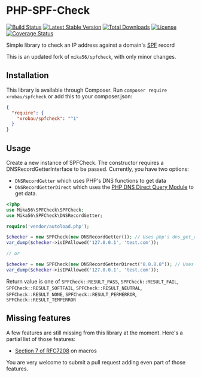 # PHP-SPF-Check
[![Build Status](https://travis-ci.org/Mika56/PHP-SPF-Check.svg?branch=master)](https://travis-ci.org/Mika56/PHP-SPF-Check)
[![Latest Stable Version](https://poser.pugx.org/mika56/spfcheck/v/stable)](https://packagist.org/packages/mika56/spfcheck)
[![Total Downloads](https://poser.pugx.org/mika56/spfcheck/downloads)](https://packagist.org/packages/mika56/spfcheck)
[![License](https://poser.pugx.org/mika56/spfcheck/license)](https://packagist.org/packages/mika56/spfcheck)
[![Coverage Status](https://coveralls.io/repos/github/Mika56/PHP-SPF-Check/badge.svg)](https://coveralls.io/github/Mika56/PHP-SPF-Check)

Simple library to check an IP address against a domain's [SPF](http://www.openspf.org/) record

This is an updated fork of `mika56/spfcheck`, with only minor changes.

## Installation
This library is available through Composer.
Run `composer require xrobau/spfcheck` or add this to your composer.json:
```json
{
  "require": {
    "xrobau/spfcheck": "^1"
  }
}
```

## Usage
Create a new instance of SPFCheck. The constructor requires a DNSRecordGetterInterface to be passed. Currently, you have two options:
- `DNSRecordGetter` which uses PHP's DNS functions to get data
- `DNSRecordGetterDirect` which uses the [PHP DNS Direct Query Module](https://github.com/purplepixie/phpdns) to get data.
```php
<?php
use Mika56\SPFCheck\SPFCheck;
use Mika56\SPFCheck\DNSRecordGetter;

require('vendor/autoload.php');

$checker = new SPFCheck(new DNSRecordGetter()); // Uses php's dns_get_record method for lookup.
var_dump($checker->isIPAllowed('127.0.0.1', 'test.com'));

// or

$checker = new SPFCheck(new DNSRecordGetterDirect("8.8.8.8")); // Uses phpdns, allowing you to set the nameserver you wish to use for the dns queries.
var_dump($checker->isIPAllowed('127.0.0.1', 'test.com'));
```

Return value is one of `SPFCheck::RESULT_PASS`, `SPFCheck::RESULT_FAIL`, `SPFCheck::RESULT_SOFTFAIL`, `SPFCheck::RESULT_NEUTRAL`, `SPFCheck::RESULT_NONE`, `SPFCheck::RESULT_PERMERROR`, `SPFCheck::RESULT_TEMPERROR`

## Missing features
A few features are still missing from this library at the moment. Here's a partial list of those features:
* [Section 7 of RFC7208](https://tools.ietf.org/html/rfc7208#section-7) on macros

You are very welcome to submit a pull request adding even part of those features.

